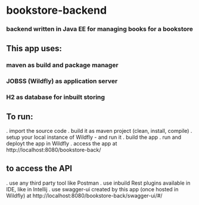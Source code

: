 # bookstore-backend

### backend written in Java EE for managing books for a bookstore

## This app uses:
  ### maven as build and package manager
  ### JOBSS (Wildfly) as application server
  ### H2 as database for inbuilt storing
  
 ## To run:
  . import the source code
  . build it as maven project (clean, install, compile)
  . setup your local instance of Wildfly - and run it
  . build the app 
  . run and deployt the app in Wildfly
  . access the app at http://localhost:8080/bookstore-back/
  
 ## to access the API
   . use any third party tool like Postman
   . use inbuild Rest plugins available in IDE, like in Intellij
   . use swagger-ui created by this app (once hosted in Wildfly) at http://localhost:8080/bookstore-back/swagger-ui/#/
